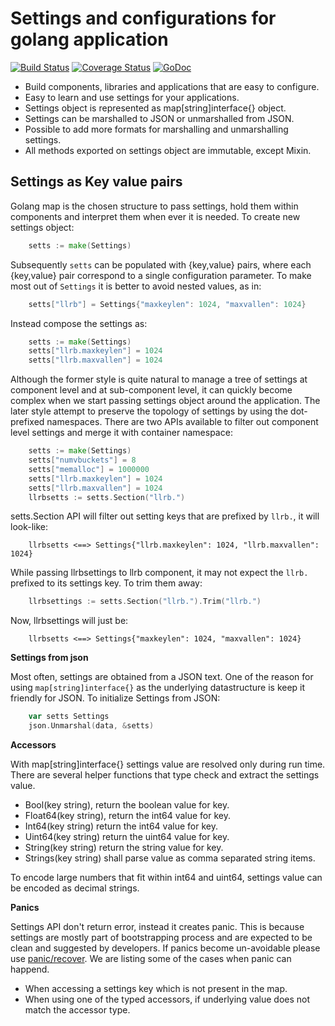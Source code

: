 Settings and configurations for golang application
==================================================

[![Build Status](https://travis-ci.org/prataprc/gosettings.png)](https://travis-ci.org/prataprc/gosettings)
[![Coverage Status](https://coveralls.io/repos/prataprc/gosettings/badge.png?branch=master&service=github)](https://coveralls.io/github/prataprc/gosettings?branch=master)
[![GoDoc](https://godoc.org/github.com/prataprc/gosettings?status.png)](https://godoc.org/github.com/prataprc/gosettings)

* Build components, libraries and applications that are easy to configure.
* Easy to learn and use settings for your applications.
* Settings object is represented as map[string]interface{} object.
* Settings can be marshalled to JSON or unmarshalled from JSON.
* Possible to add more formats for marshalling and unmarshalling settings.
* All methods exported on settings object are immutable, except Mixin.

Settings as Key value pairs
---------------------------

Golang map is the chosen structure to pass settings, hold them within
components and interpret them when ever it is needed. To create new
settings object:

```go
    setts := make(Settings)
```

Subsequently ``setts`` can be populated with {key,value} pairs, where each
{key,value} pair correspond to a single configuration parameter. To make
most out of ``Settings`` it is better to avoid nested values, as in:

```go
    setts["llrb"] = Settings{"maxkeylen": 1024, "maxvallen": 1024}
```

Instead compose the settings as:

```go
    setts := make(Settings)
    setts["llrb.maxkeylen"] = 1024
    setts["llrb.maxvallen"] = 1024
```

Although the former style is quite natural to manage a tree of settings at
component level and at sub-component level, it can quickly become complex when
we start passing settings object around the application. The later style
attempt to preserve the topology of settings by using the dot-prefixed
namespaces. There are two APIs available to filter out component level
settings and merge it with container namespace:

```go
    setts := make(Settings)
    setts["numvbuckets"] = 8
    setts["memalloc"] = 1000000
    setts["llrb.maxkeylen"] = 1024
    setts["llrb.maxvallen"] = 1024
    llrbsetts := setts.Section("llrb.")
```

setts.Section API will filter out setting keys that are prefixed by ``llrb.``,
it will look-like:

```text
    llrbsetts <==> Settings{"llrb.maxkeylen": 1024, "llrb.maxvallen": 1024}
```

While passing llrbsettings to llrb component, it may not expect the ``llrb.``
prefixed to its settings key. To trim them away:

```go
    llrbsettings := setts.Section("llrb.").Trim("llrb.")
```

Now, llrbsettings will just be:

```text
    llrbsetts <==> Settings{"maxkeylen": 1024, "maxvallen": 1024}
```

**Settings from json**

Most often, settings are obtained from a JSON text. One of the reason for
using ``map[string]interface{}`` as the underlying datastructure is keep it
friendly for JSON. To initialize Settings from JSON:

```go
    var setts Settings
    json.Unmarshal(data, &setts)
```

**Accessors**

With map[string]interface{} settings value are resolved only during run time.
There are several helper functions that type check and extract the settings
value.

* Bool(key string), return the boolean value for key.
* Float64(key string), return the int64 value for key.
* Int64(key string) return the int64 value for key.
* Uint64(key string) return the uint64 value for key.
* String(key string) return the string value for key.
* Strings(key string) shall parse value as comma separated string items.

To encode large numbers that fit within int64 and uint64, settings value
can be encoded as decimal strings.

**Panics**

Settings API don't return error, instead it creates panic. This is because
settings are mostly part of bootstrapping process and are expected to be
clean and suggested by developers. If panics become un-avoidable please use
[panic/recover](https://blog.golang.org/defer-panic-and-recover). We are
listing some of the cases when panic can happend.

* When accessing a settings key which is not present in the map.
* When using one of the typed accessors, if underlying value does not match
the accessor type.
